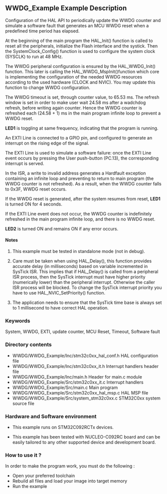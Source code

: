 ## <b>WWDG_Example Example Description</b>

Configuration of the HAL API to periodically update the WWDG counter and simulate a software fault that
generates an MCU WWDG reset when a predefined time period has elapsed.

At the beginning of the main program the HAL_Init() function is called to reset
all the peripherals, initialize the Flash interface and the systick.
Then the SystemClock_Config() function is used to configure the system
clock (SYSCLK) to run at 48 MHz.

The WWDG peripheral configuration is ensured by the HAL_WWDG_Init() function.
This later is calling the HAL_WWDG_MspInit()function which core is implementing
the configuration of the needed WWDG resources according to the used hardware (CLOCK
and NVIC). You may update this function to change WWDG configuration.

The WWDG timeout is set, through counter value, to 65.53 ms.
The refresh window is set in order to make user wait 24.58 ms after a wadchdog refresh,
before writing again counter. Hence the WWDG counter is refreshed each (24.58 + 1) ms in the
main program infinite loop to prevent a WWDG reset.

**LED1** is toggling at same frequency, indicating that the program is running.


An EXTI Line is connected to a GPIO pin, and configured to generate an interrupt
on the rising edge of the signal.

The EXTI Line is used to simulate a software failure: once the EXTI Line event
occurs by pressing the User push-button (PC.13), the corresponding interrupt is served.

In the ISR, a write to invalid address generates a Hardfault exception containing
an infinite loop and preventing to return to main program (the WWDG counter is
not refreshed).
As a result, when the WWDG counter falls to 0x3F, WWDG reset occurs.

If the WWDG reset is generated, after the system resumes from reset, **LED1** is turned ON for 4 seconds.

If the EXTI Line event does not occur, the WWDG counter is indefinitely refreshed
in the main program infinite loop, and there is no WWDG reset.

**LED2** is turned ON and remains ON if any error occurs.

#### <b>Notes</b>

 1. This example must be tested in standalone mode (not in debug).

 2. Care must be taken when using HAL_Delay(), this function provides accurate
    delay (in milliseconds) based on variable incremented in SysTick ISR. This
    implies that if HAL_Delay() is called from a peripheral ISR process, then
    the SysTick interrupt must have higher priority (numerically lower)
    than the peripheral interrupt. Otherwise the caller ISR process will be blocked.
    To change the SysTick interrupt priority you have to use HAL_NVIC_SetPriority() function.

 3. The application needs to ensure that the SysTick time base is always set to 1 millisecond
    to have correct HAL operation.


### <b>Keywords</b>

System, WWDG, EXTI, update counter, MCU Reset, Timeout, Software fault

### <b>Directory contents</b>

  - WWDG/WWDG_Example/Inc/stm32c0xx_hal_conf.h    HAL configuration file
  - WWDG/WWDG_Example/Inc/stm32c0xx_it.h          Interrupt handlers header file
  - WWDG/WWDG_Example/Inc/main.h                        Header for main.c module
  - WWDG/WWDG_Example/Src/stm32c0xx_it.c          Interrupt handlers
  - WWDG/WWDG_Example/Src/main.c                        Main program
  - WWDG/WWDG_Example/Src/stm32c0xx_hal_msp.c     HAL MSP file
  - WWDG/WWDG_Example/Src/system_stm32c0xx.c      STM32C0xx system source file


### <b>Hardware and Software environment</b>

  - This example runs on STM32C092RCTx devices.

  - This example has been tested with NUCLEO-C092RC board and can be
    easily tailored to any other supported device and development board.


### <b>How to use it ?</b>

In order to make the program work, you must do the following :

 - Open your preferred toolchain
 - Rebuild all files and load your image into target memory
 - Run the example

